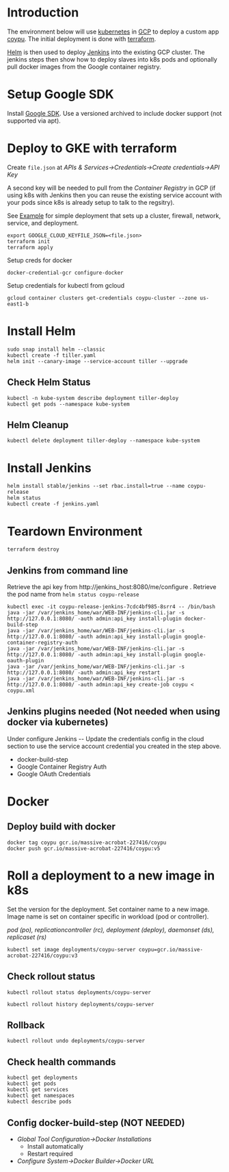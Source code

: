 # Introduction

The environment below will use [kubernetes](https://kubernetes.io/) in [GCP](https://cloud.google.com/) to deploy a custom app [coypu](https://github.com/aaronwald/coypu). The initial deployment is done with [terraform](https://www.hashicorp.com/products/terraform).

[Helm](https://helm.sh/) is then used to deploy [Jenkins](https://jenkins.io/) into the existing GCP cluster. The jenkins steps then show how to deploy slaves into k8s pods and optionally pull docker images from the Google container registry.

# Setup Google SDK

Install [Google SDK](https://cloud.google.com/sdk/install). Use a versioned archived to include docker support (not supported via apt).

# Deploy to GKE with terraform

Create ```file.json``` at _APIs & Services->Credentials->Create credentials->API Key_

A second key will be needed to pull from the _Container Registry_ in GCP (if using k8s with Jenkins then you can reuse the existing service account with your pods since k8s is already setup to talk to the regsitry).

See [Example](main.tf) for simple deployment that sets up a cluster, firewall, network, service, and deployment. 

```
export GOOGLE_CLOUD_KEYFILE_JSON=<file.json>
terraform init 
terraform apply
```
 
Setup creds for docker

```
docker-credential-gcr configure-docker
```

Setup credentials for kubectl from gcloud

```
gcloud container clusters get-credentials coypu-cluster --zone us-east1-b
```

# Install Helm

```
sudo snap install helm --classic
kubectl create -f tiller.yaml
helm init --canary-image --service-account tiller --upgrade
```

## Check Helm Status
```
kubectl -n kube-system describe deployment tiller-deploy
kubectl get pods --namespace kube-system
```

## Helm Cleanup
```
kubectl delete deployment tiller-deploy --namespace kube-system
```

# Install Jenkins
```
helm install stable/jenkins --set rbac.install=true --name coypu-release
helm status
kubectl create -f jenkins.yaml
```

# Teardown Environment

```
terraform destroy
```

## Jenkins from command line

Retrieve the api key from http://jenkins_host:8080/me/configure . 
Retrieve the pod name from ```helm status coypu-release```

```
kubectl exec -it coypu-release-jenkins-7cdc4bf985-8srr4 -- /bin/bash
java -jar /var/jenkins_home/war/WEB-INF/jenkins-cli.jar -s http://127.0.0.1:8080/ -auth admin:api_key install-plugin docker-build-step
java -jar /var/jenkins_home/war/WEB-INF/jenkins-cli.jar -s http://127.0.0.1:8080/ -auth admin:api_key install-plugin google-container-registry-auth
java -jar /var/jenkins_home/war/WEB-INF/jenkins-cli.jar -s http://127.0.0.1:8080/ -auth admin:api_key install-plugin google-oauth-plugin
java -jar /var/jenkins_home/war/WEB-INF/jenkins-cli.jar -s http://127.0.0.1:8080/ -auth admin:api_key restart
java -jar /var/jenkins_home/war/WEB-INF/jenkins-cli.jar -s http://127.0.0.1:8080/ -auth admin:api_key create-job coypu < coypu.xml

```

## Jenkins plugins needed (Not needed when using docker via kubernetes)

Under configure Jenkins -- Update the credentials config in the cloud section to use the service account credential you created in the step above.

* docker-build-step
* Google Container Registry Auth
* Google OAuth Credentials

# Docker 

## Deploy build with docker

```
docker tag coypu gcr.io/massive-acrobat-227416/coypu
docker push gcr.io/massive-acrobat-227416/coypu:v5
```

# Roll a deployment to a new image in k8s

Set the version for the deployment. Set container name to a new image. Image name is set on container specific in workload (pod or controller).

_pod (po), replicationcontroller (rc), deployment (deploy), daemonset (ds), replicaset (rs)_

```
kubectl set image deployments/coypu-server coypu=gcr.io/massive-acrobat-227416/coypu:v3
```

## Check rollout status

```
kubectl rollout status deployments/coypu-server
```

```
kubectl rollout history deployments/coypu-server
```

## Rollback

```
kubectl rollout undo deployments/coypu-server
```

## Check health commands
```
kubectl get deployments
kubectl get pods
kubectl get services
kubectl get namespaces
kubectl describe pods
```



## Config docker-build-step (NOT NEEDED)

 * _Global Tool Configuration->Docker Installations_
   * Install automatically
   * Restart required
 * _Configure System->Docker Builder->Docker URL_
